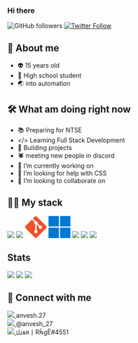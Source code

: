 ### Hi there

![GitHub followers](https://img.shields.io/github/followers/anvesh-27?label=Follow&style=social)
[![Twitter Follow](https://img.shields.io/twitter/follow/anvesh_27?label=Follow)](https://twitter.com/intent/follow?screen_name=anvesh_27)

## 👦 About me
- 👽 15 years old
- 🏫 High school student
- 🌏 into automation

## 🛠️ What am doing right now
- 📚 Preparing for NTSE
- </> Learning Full Stack Development
- 🔨 Building projects
- 🕷️ meeting new people in discord
- 🔭 I’m currently working on 
- 🤔 I’m looking for help with CSS
- 👯 I’m looking to collaborate on 

## 👨‍💻 My stack
<p>
<img src="https://user-images.githubusercontent.com/68557696/149619691-6ae25701-986e-4e7d-907b-8f4a5940765f.png" width="50px"></img>
<img src="https://user-images.githubusercontent.com/68557696/149619902-6c39bd93-9494-44a4-91f9-e9b6d2139899.png" width="50px"></img>
<img src="https://raw.githubusercontent.com/devicons/devicon/master/icons/git/git-original.svg" width="50px"></img>
<img src="https://raw.githubusercontent.com/github/explore/379d49236d826364be968345e0a085d044108cff/topics/windows/windows.png" width="50px"></img>
<img src="https://github.com/baoboa/pyqt5/blob/master/examples/widgets/icons/images/designer.png" width="50px"></img>
<img src="https://www.selenium.dev/images/selenium_logo_square_green.png" width="50px"></img>
<img src="https://upload.wikimedia.org/wikipedia/en/d/d2/Sublime_Text_3_logo.png" width="50px"></img>

</p>

## Stats
<img src="https://github-readme-stats.vercel.app/api?username=anvesh-27&show_icons=true&include_all_commits=true&hide_border=true&bg_color=22272e&color=9BE8A8&text_color=2FBD90&line=9BE8A8&point=40C363">
<a href="#"><img src="http://github-readme-streak-stats.herokuapp.com?user=anvesh-27&theme=nightowl&hide_border=true&background=22272E&sideLabels=9BE9A8&sideNums=9BE9A8&dates=9BE9A8&ring=40C463&stroke=22272E&fire=40C463&currStreakNum=40C463&currStreakLabel=40C463"></a>
<img src="https://activity-graph.herokuapp.com/graph?username=anvesh-27&bg_color=22272e&color=9BE8A8&line=9BE8A8&point=40C363&area=false&hide_border=true">

## 🤝 Connect with me
<a href="https://www.instagram.com/anvesh.27/">
<img src="https://upload.wikimedia.org/wikipedia/commons/thumb/e/e7/Instagram_logo_2016.svg/768px-Instagram_logo_2016.svg.png" width="35px">
</a> anvesh.27 <br>
<a href="https://twitter.com/anvesh_27">
<img src="https://user-images.githubusercontent.com/68557696/149621771-ccfdd725-d194-42d6-9668-f73d2043b6c4.png" width="35px">
</a>  @anvesh_27<br>
<a href="https://discordapp.com/users/606082008552308736\">
<img src="https://user-images.githubusercontent.com/68557696/149622003-e6fa233e-125b-4a77-a26d-1a27b053a3c2.png" width="35px">
</a> 山ѧя丨RꫝgË#4551<br>
